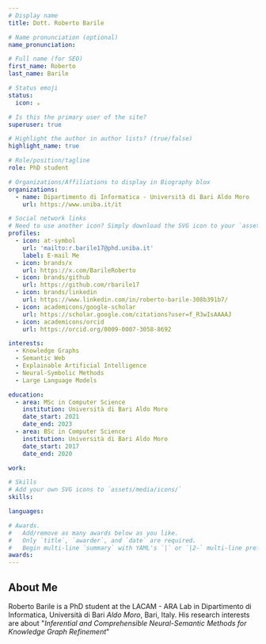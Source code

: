 ```yaml
---
# Display name
title: Dott. Roberto Barile

# Name pronunciation (optional)
name_pronunciation:

# Full name (for SEO)
first_name: Roberto
last_name: Barile

# Status emoji
status:
  icon: ☕️

# Is this the primary user of the site?
superuser: true

# Highlight the author in author lists? (true/false)
highlight_name: true

# Role/position/tagline
role: PhD student

# Organizations/Affiliations to display in Biography blox
organizations:
  - name: Dipartimento di Informatica - Università di Bari Aldo Moro
    url: https://www.uniba.it/it

# Social network links
# Need to use another icon? Simply download the SVG icon to your `assets/media/icons/` folder.
profiles:
  - icon: at-symbol
    url: 'mailto:r.barile17@phd.uniba.it'
    label: E-mail Me
  - icon: brands/x
    url: https://x.com/BarileRoberto
  - icon: brands/github
    url: https://github.com/rbarile17
  - icon: brands/linkedin
    url: https://www.linkedin.com/in/roberto-barile-308b391b7/
  - icon: academicons/google-scholar
    url: https://scholar.google.com/citations?user=f_R3wIsAAAAJ
  - icon: academicons/orcid
    url: https://orcid.org/0009-0007-3058-8692

interests:
  - Knowledge Graphs
  - Semantic Web
  - Explainable Artificial Intelligence
  - Neural-Symbolic Methods
  - Large Language Models

education:
  - area: MSc in Computer Science
    institution: Università di Bari Aldo Moro
    date_start: 2021
    date_end: 2023
  - area: BSc in Computer Science
    institution: Università di Bari Aldo Moro
    date_start: 2017
    date_end: 2020

work:

# Skills
# Add your own SVG icons to `assets/media/icons/`
skills:

languages:

# Awards.
#   Add/remove as many awards below as you like.
#   Only `title`, `awarder`, and `date` are required.
#   Begin multi-line `summary` with YAML's `|` or `|2-` multi-line prefix and indent 2 spaces below.
awards: 
---
```


## About Me

Roberto Barile is a PhD student at the LACAM - ARA Lab in Dipartimento di Informatica, Università di Bari _Aldo Moro_, Bari, Italy. His research interests are about "_Inferential and Comprehensible Neural-Semantic Methods for Knowledge Graph Refinement_"